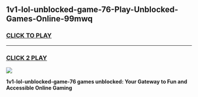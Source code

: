 
## 1v1-lol-unblocked-game-76-Play-Unblocked-Games-Online-99mwq
<h3>
<a href="https://premium76.site?title=1v1-lol-unblocked-game-76&ref=25A">CLICK TO PLAY</a></h3>
<hr>

<h3>
<a href="https://premium76.site?title=1v1-lol-unblocked-game-76&ref=25A">CLICK 2 PLAY</a>
  
</h3>

<a href="https://premium76.site?title=1v1-lol-unblocked-game-76&ref=25A"><img src="https://clearcache.store/games.png"></a>


**1v1-lol-unblocked-game-76 games unblocked: Your Gateway to Fun and Accessible Online Gaming**
